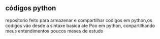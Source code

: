 códigos python 
-----------------------------
repositorio feito para armazenar e compartilhar codigos em python,os
codigos vão desde a sintaxe basica ate Poo em python,
conpartilhando meus entendimentos poucos meses de estudo

